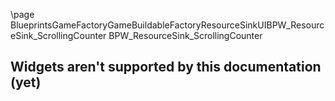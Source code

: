 \page BlueprintsGameFactoryGameBuildableFactoryResourceSinkUIBPW_ResourceSink_ScrollingCounter BPW_ResourceSink_ScrollingCounter
## Widgets aren't supported by this documentation (yet)
